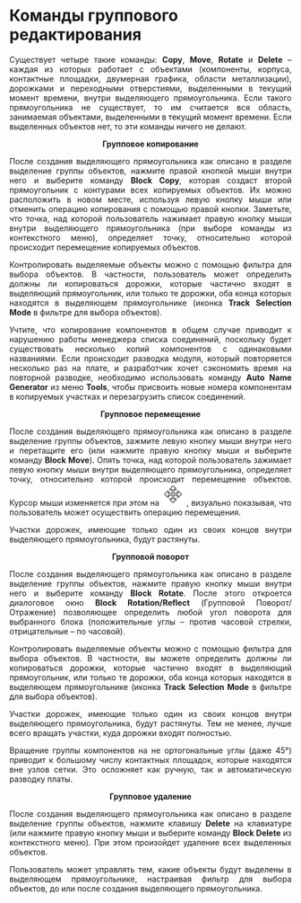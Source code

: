 # Команды группового редактирования

<div style="text-align:justify;">
	<p>Существует четыре такие команды: <strong>Copy</strong>, <strong>Move</strong>, <strong>Rotate</strong> и <strong>Delete</strong> – каждая из которых работает с объектами (компоненты, корпуса, контактные площадки, двумерная графика, области металлизации), дорожками и переходными отверстиями, выделенными в текущий момент времени, внутри выделяющего прямоугольника. Если такого прямоугольника не существует, то им считается вся область, занимаемая объектами, выделенными в текущий момент времени. Если выделенных объектов нет, то эти команды ничего не делают.</p>
	<center><strong>Групповое копирование</strong></center>
	<p>После создания выделяющего прямоугольника как описано в разделе выделение группы объектов, нажмите правой кнопкой мыши внутри него и выберите команду <strong>Block Copy</strong>, которая создаст второй прямоугольник с контурами всех копируемых объектов. Их можно расположить в новом месте, используя левую кнопку мыши или отменить операцию копирования с помощью правой кнопки. Заметьте, что точка, над которой пользователь нажимает правую кнопку мыши внутри выделяющего прямоугольника (при выборе команды из контекстного меню), определяет точку, относительно которой происходит перемещение копируемых объектов.</p>
	<p>Контролировать выделяемые объекты можно с помощью фильтра для выбора объектов. В частности, пользователь может определить должны ли копироваться дорожки, которые частично входят в выделяющий прямоугольник, или только те дорожки, оба конца которых находятся в выделяющем прямоугольнике (иконка <strong>Track Selection Mode</strong> в фильтре для выбора объектов).</p>
	<p>Учтите, что копирование компонентов в общем случае приводит к нарушению работы менеджера списка соединений, поскольку будет существовать несколько копий компонентов с одинаковыми названиями. Если происходит разводка модуля, который повторяется несколько раз на плате, и разработчик хочет сэкономить время на повторной разводке, необходимо использовать команду <strong>Auto Name Generator</strong> из меню <strong>Tools</strong>, чтобы присвоить новые номера компонентам в копируемых участках и перезагрузить список соединений.</p>
	<center><strong>Групповое перемещение</strong></center>
	<p>После создания выделяющего прямоугольника как описано в разделе выделение группы объектов, зажмите левую кнопку мыши внутри него и перетащите его (или нажмите правую кнопку мыши и выберите команду <strong>Block Move</strong>). Опять точка, над которой пользователь зажимает левую кнопку мыши внутри выделяющего прямоугольника, определяет точку, относительно которой происходит перемещение объектов. Курсор мыши изменяется при этом на <img src="/images/mainw/pic1.png" alt=""> , визуально показывая, что пользователь может осуществить операцию перемещения.</p>
	<p>Участки дорожек, имеющие только один из своих концов внутри выделяющего прямоугольника, будут растянуты.</p>
	<center><strong>Групповой поворот</strong></center>
	<p>После создания выделяющего прямоугольника как описано в разделе выделение группы объектов, нажмите правую кнопку мыши внутри него и выберите команду <strong>Block Rotate</strong>. После этого откроется диалоговое окно <strong>Block Rotation/Reflect</strong> (Групповой Поворот/Отражение) позволяющее определить любой угол поворота для выбранного блока (положительные углы – против часовой стрелки, отрицательные – по часовой).</p>
	<p>Контролировать выделяемые объекты можно с помощью фильтра для выбора объектов. В частности, вы можете определить должны ли копироваться дорожки, которые частично входят в выделяющий прямоугольник, или только те дорожки, оба конца которых находятся в выделяющем прямоугольнике (иконка <strong>Track Selection Mode</strong> в фильтре для выбора объектов).</p>
	<p>Участки дорожек, имеющие только один из своих концов внутри выделяющего прямоугольника, будут растянуты. Тем не менее, лучше всего вращать участки, куда дорожки входят полностью.</p>
	<p>Вращение группы компонентов на не ортогональные углы (даже 45°) приводит к большому числу контактных площадок, которые находятся вне узлов сетки. Это осложняет как ручную, так и автоматическую разводку платы.</p>
	<center><strong>Групповое удаление</strong></center>
	<p>После создания выделяющего прямоугольника как описано в разделе выделение группы объектов, нажмите клавишу <strong>Delete</strong> на клавиатуре (или нажмите правую кнопку мыши и выберите команду <strong>Block Delete</strong> из контекстного меню). При этом произойдет удаление всех выделенных объектов.</p>
	<p>Пользователь может управлять тем, какие объекты будут выделены в выделяющем прямоугольнике, настраивая фильтр для выбора объектов, до или после создания выделяющего прямоугольника.</p>
</div>